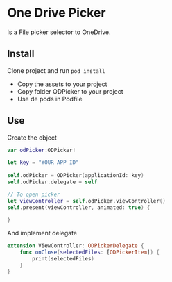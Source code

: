 # One Drive Picker

Is a File picker selector to OneDrive.


## Install

Clone project and run `pod install`

* Copy the assets to your project
* Copy folder ODPicker to your project
* Use de pods in Podfile


## Use

Create the object


````swift
var odPicker:ODPicker!

let key = "YOUR APP ID"
    
self.odPicker = ODPicker(applicationId: key)
self.odPicker.delegate = self

// To open picker
let viewController = self.odPicker.viewController()
self.present(viewController, animated: true) {

}
````

And implement delegate


````swift
extension ViewController: ODPickerDelegate {
    func onClose(selectedFiles: [ODPickerItem]) {
        print(selectedFiles)
    }
}
````
